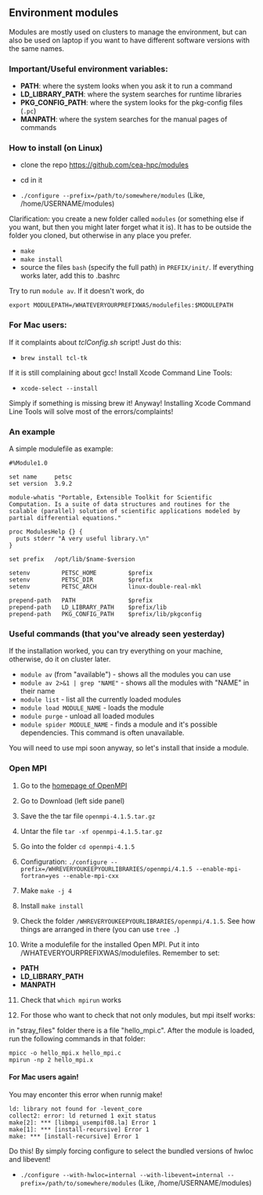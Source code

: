 ## Environment modules

Modules are mostly used on clusters to manage the environment, but can also be used on laptop if you want to have different software versions with the same names.

### Important/Useful environment variables:

* **PATH**: where the system looks when you ask it to run a command
* **LD_LIBRARY_PATH**: where the system searches for runtime libraries
* **PKG_CONFIG_PATH**: where the system looks for the pkg-config files (`.pc`)
* **MANPATH**: where the system searches for the manual pages of commands

### How to install (on Linux)
- clone the repo https://github.com/cea-hpc/modules

- cd in it
- `./configure --prefix=/path/to/somewhere/modules` (Like, /home/USERNAME/modules)

Clarification: you create a new folder called `modules` (or something else if you want, but then you might later forget what it is). It has to be outside the folder you cloned, but otherwise in any place you prefer. 

- `make`
- `make install`
- source the files `bash` (specify the full path) in `PREFIX/init/`. If everything works later, add this to .bashrc

Try to run `module av`.
If it doesn't work, do

```
export MODULEPATH=/WHATEVERYOURPREFIXWAS/modulefiles:$MODULEPATH
```
### For Mac users: 

If it complaints about _tclConfig.sh_ script! Just do this:

- `brew install tcl-tk`

If it is still complaining about gcc! Install Xcode Command Line Tools:

- `xcode-select --install`

Simply if something is missing brew it! Anyway! Installing Xcode Command Line Tools will solve most of the errors/complaints!

### An example
A simple modulefile as example:

```
#%Module1.0

set name     petsc
set version  3.9.2

module-whatis "Portable, Extensible Toolkit for Scientific Computation. Is a suite of data structures and routines for the scalable (parallel) solution of scientific applications modeled by partial differential equations."

proc ModulesHelp {} {
  puts stderr "A very useful library.\n"
}

set prefix   /opt/lib/$name-$version

setenv         PETSC_HOME         $prefix
setenv         PETSC_DIR          $prefix
setenv         PETSC_ARCH         linux-double-real-mkl

prepend-path   PATH               $prefix
prepend-path   LD_LIBRARY_PATH    $prefix/lib
prepend-path   PKG_CONFIG_PATH    $prefix/lib/pkgconfig
```

### Useful commands (that you've already seen yesterday)

If the installation worked, you can try everything on your machine, otherwise, do it on cluster later.

 - `module av` (from "available") - shows all the modules you can use 
 - `module av 2>&1 | grep "NAME"` - shows all the modules with "NAME" in their name
 - `module list` - list all the currently loaded modules
 - `module load MODULE_NAME` - loads the module
 - `module purge`  - unload all loaded modules
 - `module spider MODULE_NAME` - finds a module and it's possible dependencies. This command is often unavailable. 


You will need to use mpi soon anyway, so let's install that inside a module.

### Open MPI

1. Go to the [homepage of OpenMPI](https://www.open-mpi.org/)

2. Go to Download (left side panel)

3. Save the the tar file `openmpi-4.1.5.tar.gz`

4. Untar the file `tar -xf openmpi-4.1.5.tar.gz`

5. Go into the folder `cd openmpi-4.1.5`

6. Configuration: `./configure --prefix=/WHREVERYOUKEEPYOURLIBRARIES/openmpi/4.1.5 --enable-mpi-fortran=yes --enable-mpi-cxx` 

7. Make `make -j 4`

8. Install `make install`

9. Check the folder `/WHREVERYOUKEEPYOURLIBRARIES/openmpi/4.1.5`. See how things are arranged in there (you can use `tree .`)

10. Write a modulefile for the installed Open MPI. Put it into /WHATEVERYOURPREFIXWAS/modulefiles. Remember to set:
   - **PATH**
   - **LD_LIBRARY_PATH**
   - **MANPATH**

11. Check that `which mpirun` works

12. For those who want to check that not only modules, but mpi itself works:

in "stray_files" folder there is a file "hello_mpi.c". After the module is loaded, run the following commands in that folder:

```
mpicc -o hello_mpi.x hello_mpi.c
mpirun -np 2 hello_mpi.x

```
#### For Mac users again!

You may enconter this error when runnig make! 

```
ld: library not found for -levent_core
collect2: error: ld returned 1 exit status
make[2]: *** [libmpi_usempif08.la] Error 1
make[1]: *** [install-recursive] Error 1
make: *** [install-recursive] Error 1

```
Do this! By simply forcing configure to select the bundled versions of hwloc and libevent!

- `./configure --with-hwloc=internal --with-libevent=internal --prefix=/path/to/somewhere/modules` (Like, /home/USERNAME/modules)


